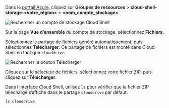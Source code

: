 Dans le [portail Azure](https://portal.azure.com), cliquez sur **Groupes de ressources** > **cloud-shell-storage-\<votre_région>** > **\<nom_compte_stockage>**.

![Rechercher un compte de stockage Cloud Shell](../articles/app-service/media/app-service-deploy-zip/upload-choose-storage-account.png)

Sur la page **Vue d’ensemble** du compte de stockage, sélectionnez **Fichiers**.

Sélectionnez le partage de fichiers généré automatiquement, puis sélectionnez **Télécharger**. Ce partage de fichiers est monté dans Cloud Shell en tant que `clouddrive`.

![Rechercher le bouton Télécharger](../articles/app-service/media/app-service-deploy-zip/upload-select-button.png)

Cliquez sur le sélecteur de fichiers, sélectionnez votre fichier ZIP, puis cliquez sur **Télécharger**. 

Dans l’interface Cloud Shell, utilisez `ls` pour vérifier que le fichier ZIP téléchargé s’affiche dans le partage `clouddrive` par défaut.

```azurecli-interactive
ls clouddrive
```
